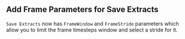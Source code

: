 ## Add Frame Parameters for Save Extracts

`Save Extracts` now has `FrameWindow` and `FrameStride` parameters which allow you
to limit the frame timesteps window and select a stride for it.
